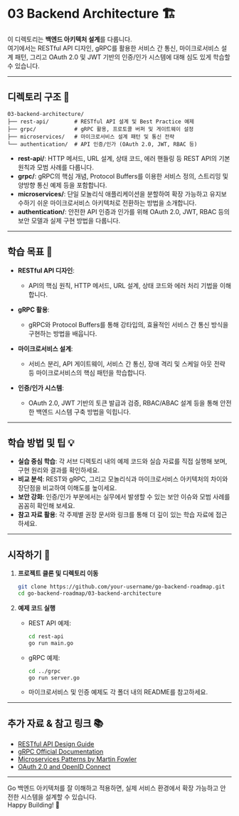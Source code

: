 # 03 Backend Architecture 🏗️

이 디렉토리는 **백엔드 아키텍처 설계**를 다룹니다.  
여기에서는 RESTful API 디자인, gRPC를 활용한 서비스 간 통신, 마이크로서비스 설계 패턴, 그리고 OAuth 2.0 및 JWT 기반의 인증/인가 시스템에 대해 심도 있게 학습할 수 있습니다.

---

## 디렉토리 구조 📁

```plaintext
03-backend-architecture/
├── rest-api/        # RESTful API 설계 및 Best Practice 예제
├── grpc/            # gRPC 활용, 프로토콜 버퍼 및 게이트웨이 설정
├── microservices/   # 마이크로서비스 설계 패턴 및 통신 전략
└── authentication/  # API 인증/인가 (OAuth 2.0, JWT, RBAC 등)
```

- **rest-api/**: HTTP 메서드, URL 설계, 상태 코드, 에러 핸들링 등 REST API의 기본 원칙과 모범 사례를 다룹니다.
- **grpc/**: gRPC의 핵심 개념, Protocol Buffers를 이용한 서비스 정의, 스트리밍 및 양방향 통신 예제 등을 포함합니다.
- **microservices/**: 단일 모놀리식 애플리케이션을 분할하여 확장 가능하고 유지보수하기 쉬운 마이크로서비스 아키텍처로 전환하는 방법을 소개합니다.
- **authentication/**: 안전한 API 인증과 인가를 위해 OAuth 2.0, JWT, RBAC 등의 보안 모델과 실제 구현 방법을 다룹니다.

---

## 학습 목표 🎯

- **RESTful API 디자인**:  
  - API의 핵심 원칙, HTTP 메서드, URL 설계, 상태 코드와 에러 처리 기법을 이해합니다.
  
- **gRPC 활용**:  
  - gRPC와 Protocol Buffers를 통해 강타입의, 효율적인 서비스 간 통신 방식을 구현하는 방법을 배웁니다.
  
- **마이크로서비스 설계**:  
  - 서비스 분리, API 게이트웨이, 서비스 간 통신, 장애 격리 및 스케일 아웃 전략 등 마이크로서비스의 핵심 패턴을 학습합니다.
  
- **인증/인가 시스템**:  
  - OAuth 2.0, JWT 기반의 토큰 발급과 검증, RBAC/ABAC 설계 등을 통해 안전한 백엔드 시스템 구축 방법을 익힙니다.

---

## 학습 방법 및 팁 💡

- **실습 중심 학습**: 각 서브 디렉토리 내의 예제 코드와 실습 자료를 직접 실행해 보며, 구현 원리와 결과를 확인하세요.
- **비교 분석**: REST와 gRPC, 그리고 모놀리식과 마이크로서비스 아키텍처의 차이와 장단점을 비교하여 이해도를 높이세요.
- **보안 강화**: 인증/인가 부분에서는 실무에서 발생할 수 있는 보안 이슈와 모범 사례를 꼼꼼히 확인해 보세요.
- **참고 자료 활용**: 각 주제별 권장 문서와 링크를 통해 더 깊이 있는 학습 자료에 접근하세요.

---

## 시작하기 🚀

1. **프로젝트 클론 및 디렉토리 이동**
   ```bash
   git clone https://github.com/your-username/go-backend-roadmap.git
   cd go-backend-roadmap/03-backend-architecture
   ```

2. **예제 코드 실행**
   - REST API 예제:
     ```bash
     cd rest-api
     go run main.go
     ```
   - gRPC 예제:
     ```bash
     cd ../grpc
     go run server.go
     ```
   - 마이크로서비스 및 인증 예제도 각 폴더 내의 README를 참고하세요.

---

## 추가 자료 & 참고 링크 📚

- [RESTful API Design Guide](https://restfulapi.net/)
- [gRPC Official Documentation](https://grpc.io/docs/)
- [Microservices Patterns by Martin Fowler](https://martinfowler.com/articles/microservices.html)
- [OAuth 2.0 and OpenID Connect](https://oauth.net/2/)

---

Go 백엔드 아키텍처를 잘 이해하고 적용하면, 실제 서비스 환경에서 확장 가능하고 안전한 시스템을 설계할 수 있습니다.  
Happy Building! 🚀